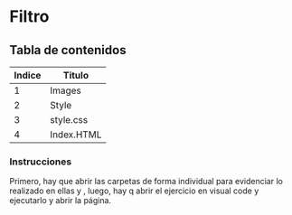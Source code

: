 # Filtro

## Tabla de contenidos
| Indice | Titulo  |
|--|--|
| 1 | Images |
| 2 | Style |
| 3 | style.css |
| 4 | Index.HTML|


### Instrucciones
Primero, hay que abrir las carpetas de forma individual para evidenciar lo realizado en ellas y , luego, hay q abrir el ejercicio en visual code y ejecutarlo y abrir la página.